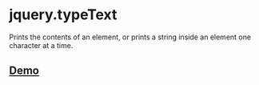 # jquery.typeText
Prints the contents of an element, or prints a string inside an element one character at a time.

## [Demo](http://codepen.io/Lane/full/MKBPPV/)
